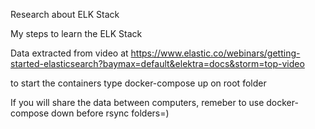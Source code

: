 Research about ELK Stack

My steps to learn the ELK Stack

Data extracted from video at https://www.elastic.co/webinars/getting-started-elasticsearch?baymax=default&elektra=docs&storm=top-video

to start the containers type docker-compose up on root folder

If you will share the data between computers, remeber to use docker-compose down before rsync folders=)